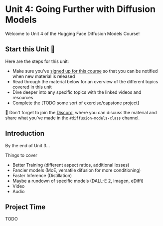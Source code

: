 # Unit 4: Going Further with Diffusion Models

Welcome to Unit 4 of the Hugging Face Diffusion Models Course!

## Start this Unit :rocket:

Here are the steps for this unit:

- Make sure you've [signed up for this course](https://huggingface.us17.list-manage.com/subscribe?u=7f57e683fa28b51bfc493d048&id=ef963b4162) so that you can be notified when new material is released
- Read through the material below for an overview of the different topics covered in this unit
- Dive deeper into any specific topics with the linked videos and resources
- Complete the [TODO some sort of exercise/capstone project]


:loudspeaker: Don't forget to join the [Discord](https://huggingface.co/join/discord), where you can discuss the material and share what you've made in the `#diffusion-models-class` channel.
 
## Introduction

By the end of Unit 3...

Things to cover
- Better Training (different aspect ratios, additional losses)
- Fancier models (MoE, versatile difusion for more conditioning)
- Faster Inference (Distillation)
- Maybe a rundown of specific models (DALL-E 2, Imagen, eDiffi)
- Video 
- Audio

## Project Time

TODO
